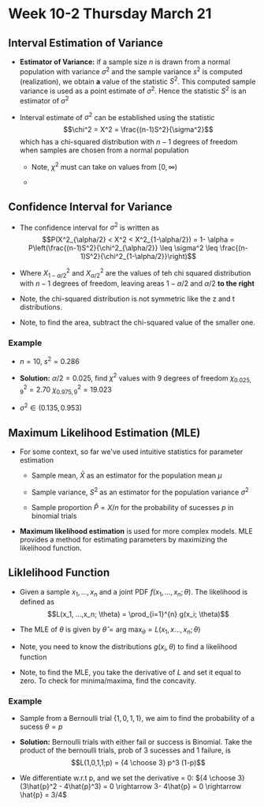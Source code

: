 
# Week 10-2 Thursday March 21

## Interval Estimation of Variance

-   **Estimator of Variance:** if a sample size $n$ is drawn from a
    normal population with variance $\sigma^2$ and the sample variance
    $s^2$ is computed (realization), we obtain **a** value of the
    statistic $S^2$. This computed sample variance is used as a point
    estimate of $\sigma^2$. Hence the statistic $S^2$ is an estimator of
    $\sigma^2$

-   Interval estimate of $\sigma^2$ can be established using the
    statistic $$\chi^2 = X^2 = \frac{(n-1)S^2}{\sigma^2}$$ which has a
    chi-squared distribution with $n-1$ degrees of freedom when samples
    are chosen from a normal population

    -   Note, $\chi^2$ must can take on values from $[0, \infty)$

    -   

## Confidence Interval for Variance

-   The confidence interval for $\sigma^2$ is written as
    $$P(X^2_{\alpha/2} < X^2 < X^2_{1-\alpha/2}) = 1- \alpha = P\left(\frac{(n-1)S^2}{\chi^2_{\alpha/2}} \leq \sigma^2 \leq \frac{(n-1)S^2}{\chi^2_{1-\alpha/2}}\right)$$

-   Where $X^2_{1-\alpha/2}$ and $X^2_{\alpha/2}$ are the values of teh
    chi squared distribution with $n-1$ degrees of freedom, leaving
    areas $1- \alpha/2$ and $\alpha/2$ **to the right**

-   Note, the chi-squared distribution is not symmetric like the z and t
    distributions.

-   Note, to find the area, subtract the chi-squared value of the
    smaller one.

### Example

-   $n=10$, $s^2 = 0.286$

-   **Solution:** $\alpha/2 = 0.025$, find $\chi^2$ values with 9
    degrees of freedom
    $\chi^2_{0.025, 9} = 2.70 \ \chi^2_{0.975,9}= 19.023$

-   $\sigma^2 \in (0.135, 0.953)$

## Maximum Likelihood Estimation (MLE)

-   For some context, so far we've used intuitive statistics for
    parameter estimation

    -   Sample mean, $\bar{X}$ as an estimator for the population mean
        $\mu$

    -   Sample variance, $S^2$ as an estimator for the population
        variance $\sigma^2$

    -   Sample proportion $\hat{P} = X/n$ for the probability of
        sucesses $p$ in binomial trials

-   **Maximum likelihood estimation** is used for more complex models.
    MLE provides a method for estimating parameters by maximizing the
    likelihood function.

## Liklelihood Function

-   Given a sample $x_1, ..., x_n$ and a joint PDF
    $f(x_1, ..., x_n; \theta)$. The likelihood is defined as
    $$L(x_1, ...,x_n; \theta) = \prod_{i=1}^{n} g(x_i; \theta)$$

-   The MLE of $\theta$ is given by
    $\hat{\theta} = \text{arg max}_{\theta} = L(x_1, x...,x_n; \theta)$

-   Note, you need to know the distributions $g(x_i, \theta)$ to find a
    likelihood function

-   Note, to find the MLE, you take the derivative of $L$ and set it
    equal to zero. To check for minima/maxima, find the concavity.

### Example

-   Sample from a Bernoulli trial $\{1,0,1,1\}$, we aim to find the
    probability of a sucess $\theta = p$

-   **Solution:** Bernoulli trials with either fail or success is
    Binomial. Take the product of the bernoulli trials, prob of 3
    sucesses and 1 failure, is$$L(1,0,1,1;p) = {4 \choose 3} p^3 (1-p)$$

-   We differentiate w.r.t p, and we set the derivative = 0:
    ${4 \choose 3} (3\hat{p}^2 - 4\hat{p}^3) = 0 \rightarrow 3- 4\hat{p} = 0 \rightarrow \hat{p} = 3/4$